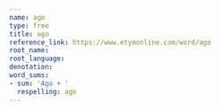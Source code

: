 ```yaml
---
name: ago
type: free
title: ago
reference_link: https://www.etymonline.com/word/ago
root_name: 
root_language: 
denotation: 
word_sums:
- sum: 'Ago + '
  respelling: ago
---
```

